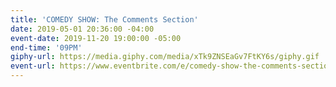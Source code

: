 ```yaml
---
title: 'COMEDY SHOW: The Comments Section'
date: 2019-05-01 20:36:00 -04:00
event-date: 2019-11-20 19:00:00 -05:00
end-time: '09PM'
giphy-url: https://media.giphy.com/media/xTk9ZNSEaGv7FtKY6s/giphy.gif
event-url: https://www.eventbrite.com/e/comedy-show-the-comments-section-tickets-78191172903
---
```


